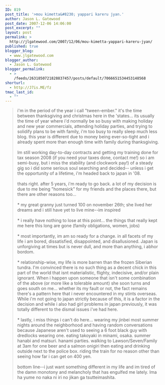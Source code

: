 ```yaml
---
ID: 819
post_title: '>mou kimetta&#8230; yappari kareru jyan.'
author: Jason L. Gatewood
post_date: 2007-12-06 14:06:00
post_excerpt: ""
layout: post
permalink: >
  http://jlgatewood.com/2007/12/06/mou-kimetta-yappari-kareru-jyan/
published: true
blogger_blog:
  - www.jlgatewood.com
blogger_author:
  - Jason L. Gatewood
blogger_permalink:
  - >
    /feeds/2631850721828837457/posts/default/7066651534453148568
shorturl:
  - http://J7is.ME/fz
tmac_last_id:
  - ""
---
```

>i'm in the period of the year i call "tween-ember."  it's the time between thanksgiving and christmas here in the 'states...  its usually the time of year where i'd normally be so busy with making holiday and new year commercials, attending holiday parties, and trying to solidify plans to be with family, i'm too busy to really sleep much less blog.  this year is different due to money being ever-so-tight and i already spent more than enough time with family during thanksgiving.  <br /><br />Im still working day-to-day contracts and getting my training done for tax season 2008 (if you need your taxes done, contact me!) so i am semi-busy, but i miss the stability (and clockwork pay!) of a steady gig so i did some serious soul searching and decided-- unless i get the opportunity of a lifetime, i'm headed back to japan in '08.<br /><br />thats right.  after 5 years, i'm ready to go back.  a lot of my decision is due to me being "homesick" for my friends and the places there, but there are other reasons too...<br /><br />* my great granny just turned 100 on november 26th; she lived her dreams and i still have yet to live mine--im inspired <br /><br />* i really have nothing to lose at this point...  the things that really kept me here this long are gone (family obligations, women, jobs)<br /><br />* most importantly, im am so ready for a change.  in all facets of my life i am bored, dissatisfied, disappointed, and disallusioned.  Japan is unforgiving at times but is never dull, and more than anything, i abhor bordom.  <br /><br />* relationship-wise, my life is more barren than the frozen Siberian tundra.  I'm convinced there is no such thing as a decent chick in this part of the world that isnt materialistic, flighty, indecisive, and/or plain ignorant.  When i happen upon someone that isn't some combination of the above (or more like a tolerable amount) she soon turns and goes south on me...  whether its my fault or not, the fact remains there's a pattern here that i never encountered in my stints overseas.  While i'm not going to japan strictly because of this, it is a factor in the decision and while i also had girl problems in japan previously, it was totally different to the dismal issues i've had here.<br /><br />* lastly, i miss things i can't do here...  wearing my jinbei most summer nights around the neighborhood and having random conversations because Japanese aren't used to seeing a 6 foot black guy with dredlocks wearing one.  eating takoyaki in minami, osaka.  summer hanabi and matsuri.  hanami parties.  walking to Lawson/Seven/Family at 3am for one beer and a salmon onigiri then eating and drinking outside next to the police box.  riding the train for no reason other than seeing how far i can get on 400 yen.<br /><br />bottom line--i just want something different in my life and im tired of the damn monotony and melancholy that has engulfed me lately.  Ima ha yume no naka ni iri no jikan ga tsutteimashita.